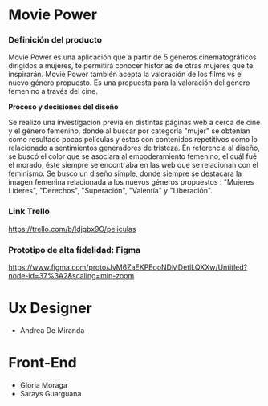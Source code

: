 # Movie Power

### Definición del producto

Movie Power es una aplicación que a partir de 5 géneros cinematográficos dirigidos a mujeres, te permitirá conocer historias de otras mujeres que te inspirarán. Movie Power también acepta la valoración de los films vs el nuevo género propuesto.
Es una propuesta para la valoración del género femenino a través del cine.
 
**Proceso y decisiones del diseño**

Se realizó una investigacion previa en distintas páginas web a cerca de cine y el género femenino, donde al buscar por categoría "mujer" se obtenían como resultado pocas películas y éstas con contenidos repetitivos como lo relacionado a sentimientos generadores de tristeza.
En referencia al diseño, se buscó el color que se asociara al empoderamiento femenino; el cuál fué el morado, éste siempre se encontraba en las web que se relacionan con el feminismo.
Se busco un diseño simple, donde siempre se destacara la imagen femenina relacionada a los nuevos géneros propuestos : "Mujeres Líderes", "Derechos", "Superación", "Valentía" y "Liberación".

### Link Trello ###

https://trello.com/b/Idjgbx9O/peliculas

### Prototipo de alta fidelidad: Figma ###

https://www.figma.com/proto/JvM6ZaEKPEooNDMDetlLQXXw/Untitled?node-id=37%3A2&scaling=min-zoom



# Ux Designer #

* Andrea De Miranda

# Front-End #

* Gloria Moraga
* Sarays Guarguana